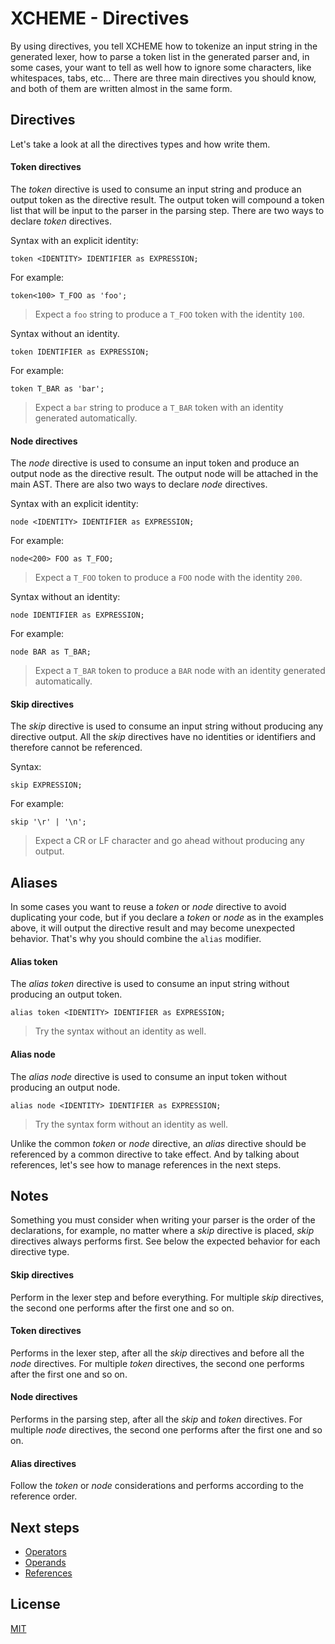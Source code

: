 # XCHEME - Directives

By using directives, you tell XCHEME how to tokenize an input string in the generated lexer, how to parse a token list in the generated parser and, in some cases, your want to tell as well how to ignore some characters, like whitespaces, tabs, etc... There are three main directives you should know, and both of them are written almost in the same form.

## Directives

Let's take a look at all the directives types and how write them.

#### Token directives

The _token_ directive is used to consume an input string and produce an output token as the directive result. The output token will compound a token list that will be input to the parser in the parsing step. There are two ways to declare _token_ directives.

Syntax with an explicit identity:

```xcm
token <IDENTITY> IDENTIFIER as EXPRESSION;
```

For example:

```xcm
token<100> T_FOO as 'foo';
```

> Expect a `foo` string to produce a `T_FOO` token with the identity `100`.

Syntax without an identity.

```xcm
token IDENTIFIER as EXPRESSION;
```

For example:

```xcm
token T_BAR as 'bar';
```

> Expect a `bar` string to produce a `T_BAR` token with an identity generated automatically.

#### Node directives

The _node_ directive is used to consume an input token and produce an output node as the directive result. The output node will be attached in the main AST. There are also two ways to declare _node_ directives.

Syntax with an explicit identity:

```xcm
node <IDENTITY> IDENTIFIER as EXPRESSION;
```

For example:

```xcm
node<200> FOO as T_FOO;
```

> Expect a `T_FOO` token to produce a `FOO` node with the identity `200`.

Syntax without an identity:

```xcm
node IDENTIFIER as EXPRESSION;
```

For example:

```xcm
node BAR as T_BAR;
```

> Expect a `T_BAR` token to produce a `BAR` node with an identity generated automatically.

#### Skip directives

The _skip_ directive is used to consume an input string without producing any directive output. All the _skip_ directives have no identities or identifiers and therefore cannot be referenced.

Syntax:

```xcm
skip EXPRESSION;
```

For example:

```xcm
skip '\r' | '\n';
```

> Expect a CR or LF character and go ahead without producing any output.

## Aliases

In some cases you want to reuse a _token_ or _node_ directive to avoid duplicating your code, but if you declare a _token_ or _node_ as in the examples above, it will output the directive result and may become unexpected behavior. That's why you should combine the `alias` modifier.

#### Alias token

The _alias token_ directive is used to consume an input string without producing an output token.

```xcm
alias token <IDENTITY> IDENTIFIER as EXPRESSION;
```

> Try the syntax without an identity as well.

#### Alias node

The _alias node_ directive is used to consume an input token without producing an output node.

```xcm
alias node <IDENTITY> IDENTIFIER as EXPRESSION;
```

> Try the syntax form without an identity as well.

Unlike the common _token_ or _node_ directive, an _alias_ directive should be referenced by a common directive to take effect. And by talking about references, let's see how to manage references in the next steps.

## Notes

Something you must consider when writing your parser is the order of the declarations, for example, no matter where a _skip_ directive is placed, _skip_ directives always performs first. See below the expected behavior for each directive type.

#### Skip directives

Perform in the lexer step and before everything. For multiple _skip_ directives, the second one performs after the first one and so on.

#### Token directives

Performs in the lexer step, after all the _skip_ directives and before all the _node_ directives. For multiple _token_ directives, the second one performs after the first one and so on.

#### Node directives

Performs in the parsing step, after all the _skip_ and _token_ directives. For multiple _node_ directives, the second one performs after the first one and so on.

#### Alias directives

Follow the _token_ or _node_ considerations and performs according to the reference order.

## Next steps

- [Operators](./operators.md)
- [Operands](./operands.md)
- [References](./references.md)

## License

[MIT](https://balmante.eti.br)
